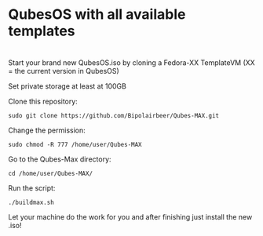 #                       				QubesOS with all available templates
#

Start your brand new QubesOS.iso by cloning a Fedora-XX TemplateVM (XX = the current version in QubesOS)

Set private storage at least at 100GB

Clone this repository:

	sudo git clone https://github.com/Bipolairbeer/Qubes-MAX.git

Change the permission:

	sudo chmod -R 777 /home/user/Qubes-MAX

Go to the Qubes-Max directory:

	cd /home/user/Qubes-MAX/

Run the script:

	./buildmax.sh

Let your machine do the work for you and after finishing just install the new .iso!

